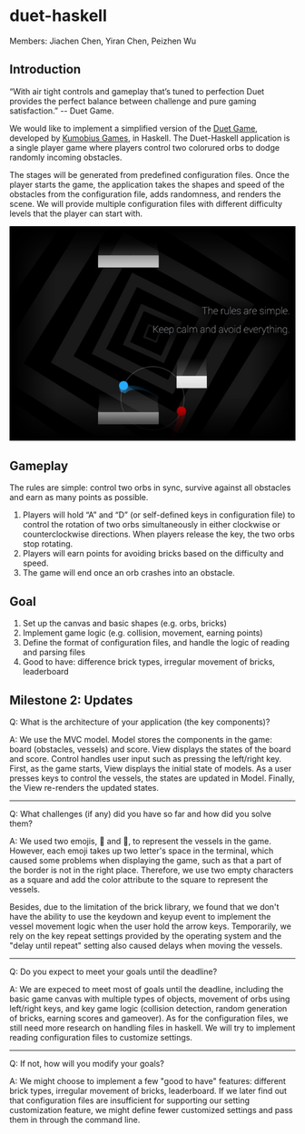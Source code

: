 # duet-haskell

Members: Jiachen Chen, Yiran Chen, Peizhen Wu

## Introduction

“With air tight controls and gameplay that’s tuned to perfection Duet provides the perfect balance between challenge and pure gaming satisfaction.” -- Duet Game.

We would like to implement a simplified version of the [Duet Game](https://apps.apple.com/us/app/duet-game/id634235735), developed by [Kumobius Games](https://apps.apple.com/us/developer/kumobius/id449069247), in Haskell. The Duet-Haskell application is a single player game where players control two colorured orbs to dodge randomly incoming obstacles.

The stages will be generated from predefined configuration files. Once the player starts the game, the application takes the shapes and speed of the obstacles from the configuration file, adds randomness, and renders the scene. We will provide multiple configuration files with different difficulty levels that the player can start with.

![Original Duet Game screenshot](/duet_game.jpg)

## Gameplay

The rules are simple: control two orbs in sync, survive against all obstacles and earn as many points as possible.

1. Players will hold “A” and “D” (or self-defined keys in configuration file) to control the rotation of two orbs simultaneously in either clockwise or counterclockwise directions. When players release the key, the two orbs stop rotating.
2. Players will earn points for avoiding bricks based on the difficulty and speed.
3. The game will end once an orb crashes into an obstacle.

## Goal

1. Set up the canvas and basic shapes (e.g. orbs, bricks)
2. Implement game logic (e.g. collision, movement, earning points)
3. Define the format of configuration files, and handle the logic of reading and parsing files
4. Good to have: difference brick types, irregular movement of bricks, leaderboard

## Milestone 2: Updates

Q: What is the architecture of your application (the key components)?

A: We use the MVC model. Model stores the components in the game: board (obstacles, vessels) and score. View displays the states of the board and score. Control handles user input such as pressing the left/right key. First, as the game starts, View displays the initial state of models. As a user presses keys to control the vessels, the states are updated in Model. Finally, the View re-renders the updated states.

---

Q: What challenges (if any) did you have so far and how did you solve them?

A: We used two emojis, 🔴 and 🔵, to represent the vessels in the game. However, each emoji takes up two letter's space in the terminal, which caused some problems when displaying the game, such as that a part of the border is not in the right place. Therefore, we use two empty characters as a square and add the color attribute to the square to represent the vessels.

Besides, due to the limitation of the brick library, we found that we don't have the ability to use the keydown and keyup event to implement the vessel movement logic when the user hold the arrow keys. Temporarily, we rely on the key repeat settings provided by the operating system and the "delay until repeat" setting also caused delays when moving the vessels.

---

Q: Do you expect to meet your goals until the deadline?

A: We are expeced to meet most of goals until the deadline, including the basic game canvas with multiple types of objects, movement of orbs using left/right keys, and key game logic (collision detection, random generation of bricks, earning scores and gameover). As for the configuration files, we still need more research on handling files in haskell. We will try to implement reading configuration files to customize settings.

---

Q: If not, how will you modify your goals?

A: We might choose to implement a few "good to have" features: different brick types, irregular movement of bricks, leaderboard. If we later find out that configuration files are insufficient for supporting our setting customization feature, we might define fewer customized settings and pass them in through the command line.
